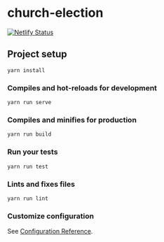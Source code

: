 # church-election

[![Netlify Status](https://api.netlify.com/api/v1/badges/25f2c10f-d2c9-490b-b36b-ec71931578f4/deploy-status)](https://app.netlify.com/sites/election-app/deploys)

## Project setup
```
yarn install
```

### Compiles and hot-reloads for development
```
yarn run serve
```

### Compiles and minifies for production
```
yarn run build
```

### Run your tests
```
yarn run test
```

### Lints and fixes files
```
yarn run lint
```

### Customize configuration
See [Configuration Reference](https://cli.vuejs.org/config/).
